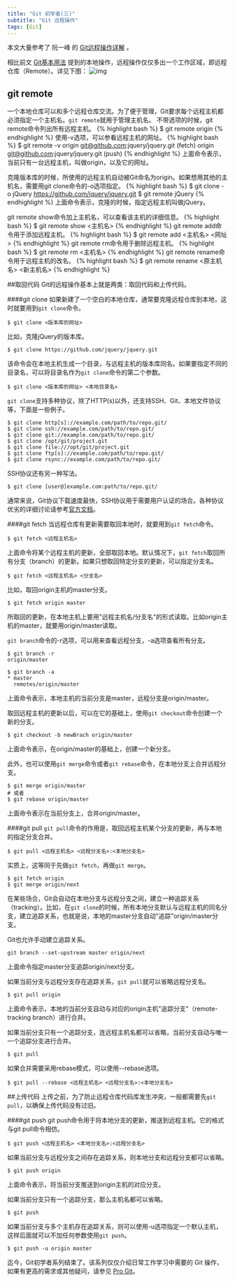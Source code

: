 ```yaml
---
title: "Git 初学者(三)"
subtitle: "Git 远程操作"
tags: [Git]
---
```

本文大量参考了 阮一峰 的 [Git远程操作详解](http://www.ruanyifeng.com/blog/2014/06/git_remote.html) 。

相比前文 [Git基本用法](http://hanfu.space/learning/2015/08/26/git-tutorial/) 提到的本地操作，远程操作仅仅多出一个工作区域，即远程仓库（Remote）。<!--more-->详见下图：
![img](http://image.beekka.com/blog/2014/bg2014061202.jpg "general-view") 


## git remote
一个本地仓库可以和多个远程仓库交流。为了便于管理，Git要求每个远程主机都必须指定一个主机名。`git remote`就用于管理主机名。
不带选项的时候，git remote命令列出所有远程主机。
{% highlight bash %}
$ git remote
    origin
{% endhighlight %}
使用-v选项，可以参看远程主机的网址。
{% highlight bash %}
$ git remote -v
    origin  git@github.com:jquery/jquery.git (fetch)
    origin  git@github.com:jquery/jquery.git (push)
{% endhighlight %}
上面命令表示，当前只有一台远程主机，叫做origin，以及它的网址。

克隆版本库的时候，所使用的远程主机自动被Git命名为origin。如果想用其他的主机名，需要用git clone命令的-o选项指定。
{% highlight bash %}
$ git clone -o jQuery https://github.com/jquery/jquery.git
$ git remote
    jQuery
{% endhighlight %}
上面命令表示，克隆的时候，指定远程主机叫做jQuery。

git remote show命令加上主机名，可以查看该主机的详细信息。
{% highlight bash %}
$ git remote show <主机名>
{% endhighlight %}
git remote add命令用于添加远程主机。
{% highlight bash %}
$ git remote add <主机名> <网址>
{% endhighlight %}
git remote rm命令用于删除远程主机。
{% highlight bash %}
$ git remote rm <主机名>
{% endhighlight %}
git remote rename命令用于远程主机的改名。
{% highlight bash %}
$ git remote rename <原主机名> <新主机名>
{% endhighlight %}

##取回代码
Git的远程操作基本上就是两类：取回代码和上传代码。

####git clone
如果新建了一个空白的本地仓库，通常要克隆远程仓库到本地，这时就要用到`git clone`命令。


    $ git clone <版本库的网址>

比如，克隆jQuery的版本库。


    $ git clone https://github.com/jquery/jquery.git

该命令会在本地主机生成一个目录，与远程主机的版本库同名。如果要指定不同的目录名，可以将目录名作为`git clone`命令的第二个参数。


    $ git clone <版本库的网址> <本地目录名>

`git clone`支持多种协议，除了HTTP(s)以外，还支持SSH、Git、本地文件协议等，下面是一些例子。


    $ git clone http[s]://example.com/path/to/repo.git/
    $ git clone ssh://example.com/path/to/repo.git/
    $ git clone git://example.com/path/to/repo.git/
    $ git clone /opt/git/project.git 
    $ git clone file:///opt/git/project.git
    $ git clone ftp[s]://example.com/path/to/repo.git/
    $ git clone rsync://example.com/path/to/repo.git/

SSH协议还有另一种写法。


    $ git clone [user@]example.com:path/to/repo.git/

通常来说，Git协议下载速度最快，SSH协议用于需要用户认证的场合。各种协议优劣的详细讨论请参考[官方文档](http://git-scm.com/book/en/Git-on-the-Server-The-Protocols)。

####git fetch
当远程仓库有更新需要取回本地时，就要用到`git fetch`命令。

    $ git fetch <远程主机名>

上面命令将某个远程主机的更新，全部取回本地。默认情况下，`git fetch`取回所有分支（branch）的更新。如果只想取回特定分支的更新，可以指定分支名。

    $ git fetch <远程主机名> <分支名>

比如，取回origin主机的master分支。

    $ git fetch origin master

所取回的更新，在本地主机上要用"远程主机名/分支名"的形式读取。比如origin主机的master，就要用origin/master读取。

`git branch`命令的-r选项，可以用来查看远程分支，-a选项查看所有分支。

    $ git branch -r
    origin/master

    $ git branch -a
    * master
      remotes/origin/master

上面命令表示，本地主机的当前分支是master，远程分支是origin/master。

取回远程主机的更新以后，可以在它的基础上，使用`git checkout`命令创建一个新的分支。

    $ git checkout -b newBrach origin/master

上面命令表示，在origin/master的基础上，创建一个新分支。

此外，也可以使用`git merge`命令或者`git rebase`命令，在本地分支上合并远程分支。

    $ git merge origin/master
    # 或者
    $ git rebase origin/master

上面命令表示在当前分支上，合并origin/master。

####git pull
`git pull`命令的作用是，取回远程主机某个分支的更新，再与本地的指定分支合并。

    $ git pull <远程主机名> <远程分支名>:<本地分支名>
    
实质上，这等同于先做`git fetch`，再做`git merge`。

    $ git fetch origin
    $ git merge origin/next
    
在某些场合，Git会自动在本地分支与远程分支之间，建立一种追踪关系（tracking）。比如，在`git clone`的时候，所有本地分支默认与远程主机的同名分支，建立追踪关系，也就是说，本地的master分支自动"追踪"origin/master分支。

Git也允许手动建立追踪关系。

    git branch --set-upstream master origin/next

上面命令指定master分支追踪origin/next分支。

如果当前分支与远程分支存在追踪关系，`git pull`就可以省略远程分支名。


    $ git pull origin

上面命令表示，本地的当前分支自动与对应的origin主机"追踪分支"（remote-tracking branch）进行合并。

如果当前分支只有一个追踪分支，连远程主机名都可以省略，当前分支自动与唯一一个追踪分支进行合并。

    $ git pull

如果合并需要采用rebase模式，可以使用--rebase选项。

    $ git pull --rebase <远程主机名> <远程分支名>:<本地分支名>

##上传代码
上传之前，为了防止远程仓库代码库发生冲突，一般都需要先`git pull`，以确保上传代码没有过旧。

####git push
git push命令用于将本地分支的更新，推送到远程主机。它的格式与git pull命令相仿。

    $ git push <远程主机名> <本地分支名>:<远程分支名>
    
如果当前分支与远程分支之间存在追踪关系，则本地分支和远程分支都可以省略。


    $ git push origin

上面命令表示，将当前分支推送到origin主机的对应分支。

如果当前分支只有一个追踪分支，那么主机名都可以省略。


    $ git push

如果当前分支与多个主机存在追踪关系，则可以使用-u选项指定一个默认主机，这样后面就可以不加任何参数使用`git push`。


    $ git push -u origin master


迄今，Git初学者系列结束了。该系列仅仅介绍日常工作学习中需要的 Git 操作，如果有更高的需求或其他疑问，请参见 [Pro Git](https://git-scm.com/book/en/v2)。
